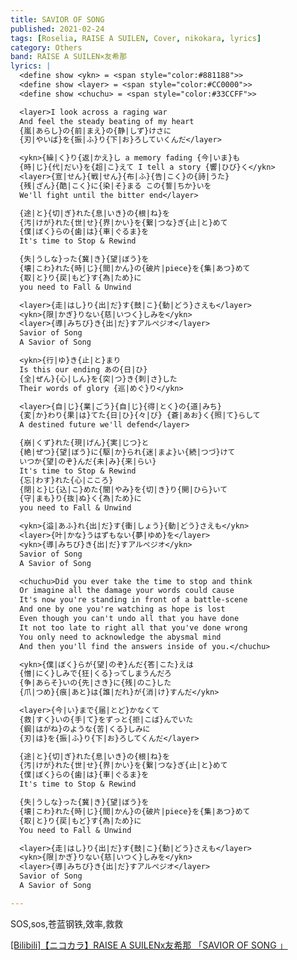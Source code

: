 ```yaml
---
title: SAVIOR OF SONG
published: 2021-02-24
tags: [Roselia, RAISE A SUILEN, Cover, nikokara, lyrics]
category: Others
band: RAISE A SUILEN×友希那
lyrics: |
  <define show <ykn> = <span style="color:#881188">>
  <define show <layer> = <span style="color:#CC0000">>
  <define show <chuchu> = <span style="color:#33CCFF">>

  <layer>I look across a raging war
  And feel the steady beating of my heart
  {嵐|あらし}の{前|まえ}の{静|しず}けさに
  {刃|やいば}を{振|ふ}り{下|お}ろしていくんだ</layer>

  <ykn>{繰|く}り{返|かえ}し a memory fading {今|いま}も
  {時|じ}{代|だい}を{超|こ}えて I tell a story {響|ひび}く</ykn>
  <layer>{宣|せん}{戦|せん}{布|ふ}{告|こく}の{詩|うた}
  {残|ざん}{酷|こく}に{染|そ}まる この{誓|ちか}いを
  We'll fight until the bitter end</layer>

  {途|と}{切|ぎ}れた{息|いき}の{根|ね}を
  {汚|けが}れた{世|せ}{界|かい}を{繋|つな}ぎ{止|と}めて
  {僕|ぼく}らの{歯|は}{車|ぐるま}を
  It's time to Stop & Rewind

  {失|うしな}った{冀|き}{望|ぼう}を
  {壊|こわ}れた{時|じ}{間|かん}の{破片|piece}を{集|あつ}めて
  {取|と}り{戻|もど}す{為|ため}に
  you need to Fall & Unwind

  <layer>{走|はし}り{出|だ}す{鼓|こ}{動|どう}さえも</layer>
  <ykn>{限|かぎ}りない{慈|いつく}しみを</ykn>
  <layer>{導|みちび}き{出|だ}すアルぺジオ</layer>
  Savior of Song
  A Savior of Song

  <ykn>{行|ゆ}き{止|と}まり
  Is this our ending あの{日|ひ}
  {全|ぜん}{心|しん}を{突|つ}き{刺|さ}した
  Their words of glory {巡|めぐ}り</ykn>

  <layer>{自|じ}{業|ごう}{自|じ}{得|とく}の{道|みち}
  {変|か}わり{果|は}てた{日|ひ}{々|び} {蒼|あお}く{照|て}らして
  A destined future we'll defend</layer>

  {崩|くず}れた{現|げん}{実|じつ}と
  {絶|ぜつ}{望|ぼう}に{駆|か}られ{迷|まよ}い{続|つづ}けて
  いつか{望|のぞ}んだ{未|み}{来|らい}
  It's time to Stop & Rewind
  {忘|わす}れた{心|こころ}
  {閉|と}じ{込|こ}めた{闇|やみ}を{切|き}り{開|ひら}いて
  {守|まも}り{抜|ぬ}く{為|ため}に
  you need to Fall & Unwind

  <ykn>{溢|あふ}れ{出|だ}す{衝|しょう}{動|どう}さえも</ykn>
  <layer>{叶|かな}うはずもない{夢|ゆめ}を</layer>
  <ykn>{導|みちび}き{出|だ}すアルぺジオ</ykn>
  Savior of Song
  A Savior of Song

  <chuchu>Did you ever take the time to stop and think
  Or imagine all the damage your words could cause
  It's now you're standing in front of a battle-scene
  And one by one you're watching as hope is lost
  Even though you can't undo all that you have done
  It not too late to right all that you've done wrong
  You only need to acknowledge the abysmal mind
  And then you'll find the answers inside of you.</chuchu>

  <ykn>{僕|ぼく}らが{望|のぞ}んだ{答|こた}えは
  {憎|にく}しみで{狂|くる}ってしまうんだろ
  {争|あらそ}いの{先|さき}に{残|のこ}した
  {爪|つめ}{痕|あと}は{誰|だれ}が{消|け}すんだ</ykn>

  <layer>{今|い}まで{届|とど}かなくて
  {救|すく}いの{手|て}をずっと{拒|こば}んでいた
  {鋼|はがね}のような{苦|くる}しみに
  {刃|は}を{振|ふ}り{下|お}ろしてくんだ</layer>

  {途|と}{切|ぎ}れた{息|いき}の{根|ね}を
  {汚|けが}れた{世|せ}{界|かい}を{繋|つな}ぎ{止|と}めて
  {僕|ぼく}らの{歯|は}{車|ぐるま}を
  It's time to Stop & Rewind

  {失|うしな}った{冀|き}{望|ぼう}を
  {壊|こわ}れた{時|じ}{間|かん}の{破片|piece}を{集|あつ}めて
  {取|と}り{戻|もど}す{為|ため}に
  You need to Fall & Unwind

  <layer>{走|はし}り{出|だ}す{鼓|こ}{動|どう}さえも</layer>
  <ykn>{限|かぎ}りない{慈|いつく}しみを</ykn>
  <layer>{導|みちび}き{出|だ}すアルぺジオ</layer>
  Savior of Song
  A Savior of Song

---
```

SOS,sos,苍蓝钢铁,效率,救救
<summary>
    <a href="https://www.bilibili.com/video/BV1Ah9HY6E3Y/">
        [Bilibili]【ニコカラ】RAISE A SUILENx友希那 「SAVIOR OF SONG 」
    </a>
</summary>